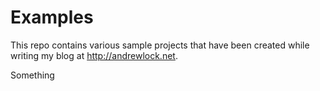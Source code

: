 # Examples

This repo contains various sample projects that have been created while writing my blog at http://andrewlock.net.

Something